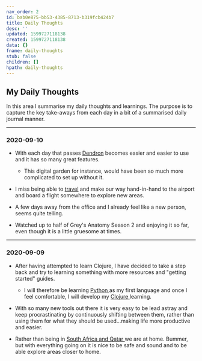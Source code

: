 ```yaml
---
nav_order: 2
id: bab0e875-bb53-4385-8713-b319fcb424b7
title: Daily Thoughts
desc: ''
updated: 1599727118138
created: 1599727118138
data: {}
fname: daily-thoughts
stub: false
children: []
hpath: daily-thoughts
---
```

## My Daily Thoughts

In this area I summarise my daily thoughts and learnings. The purpose is to capture the key take-aways from each day in a bit of a summarised daily journal manner.

* * *

### 2020-09-10

- With each day that passes <a href="https://www.dendron.so/" target="_blank">Dendron</a> becomes easier and easier to use and it has so many great features.
  - This digital garden for instance, would have been so much more complicated to set up without it.

- I miss being able to [travel](b33e39c9-8443-41f7-94a6-9b34b046de55) and make our way hand-in-hand to the airport and board a flight somewhere to explore new areas.

- A few days away from the office and I already feel like a new person, seems quite telling.

- Watched up to half of Grey's Anatomy Season 2 and enjoying it so far, even though it is a little gruesome at times.

* * *

### 2020-09-09

- After having attempted to learn Clojure, I have decided to take a step back and try to learning something with more resources and "getting started" guides. 
  - I will therefore be learning [Python ](9cabe777-4b21-4b94-be7b-0cd9a3f3de73) as my first language and once I feel comfortable, I will develop my [Clojure ](6000b39f-04b1-4c49-b75b-dfa603889aa0) learning.

- With so many new tools out there it is very easy to be lead astray and keep procrastinating by continuously shifting between them, rather than using them for what they should be used...making life more productive and easier.

- Rather than being in [South Africa and Qatar ](b33e39c9-8443-41f7-94a6-9b34b046de55) we are at home. Bummer, but with everything going on it is nice to be safe and sound and to be able explore areas closer to home.
